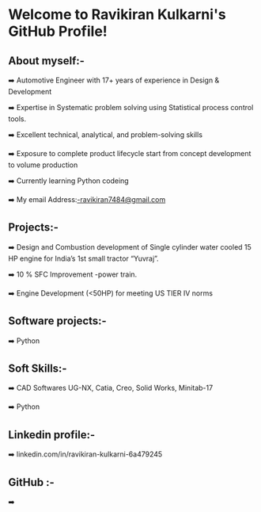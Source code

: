 # Welcome to Ravikiran Kulkarni's GitHub Profile!
## About myself:-
  :arrow_right:	Automotive Engineer with 17+ years of experience in Design & Development
  
  :arrow_right:	Expertise in Systematic problem solving using Statistical process control tools.
  
  :arrow_right:	Excellent technical, analytical, and problem-solving skills
  
  :arrow_right:	Exposure to complete product lifecycle start from concept development to volume production
  
  :arrow_right:	Currently learning Python codeing
  
  :arrow_right:	My email Address:-ravikiran7484@gmail.com
  
## Projects:-
  :arrow_right:	  Design and Combustion development of Single cylinder water cooled 15 HP engine for India’s 1st small tractor “Yuvraj”.
  
  :arrow_right:	  10 % SFC Improvement -power train.
  
  :arrow_right:	  Engine Development (<50HP) for meeting US TIER IV norms
  
## Software projects:-
  :arrow_right:	Python
  
## Soft Skills:-
  :arrow_right:	CAD Softwares UG-NX, Catia, Creo, Solid Works, Minitab-17
  
  :arrow_right:	Python
## Linkedin profile:-
  :arrow_right: linkedin.com/in/ravikiran-kulkarni-6a479245
## GitHub :-
  :arrow_right:

